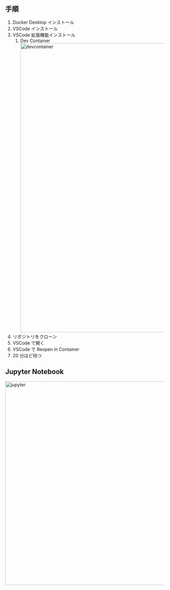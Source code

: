 ## 手順

1. Docker Desktop インストール
2. VSCode インストール
3. VSCode 拡張機能インストール
   1. Dev Container
      <img width="914" alt="devcontainer" src="https://github.com/exabugs/ms_20240125/assets/1234874/988af0d5-e042-409f-a821-79975b0f4217">
4. リポジトリをクローン
5. VSCode で開く
6. VSCode で Reopen in Container
7. 20 分ほど待つ

## Jupyter Notebook

<img width="644" alt="jupyter" src="https://github.com/exabugs/ms_20240125/assets/1234874/01529108-eedf-4442-9c0d-103939e9a1dc">
